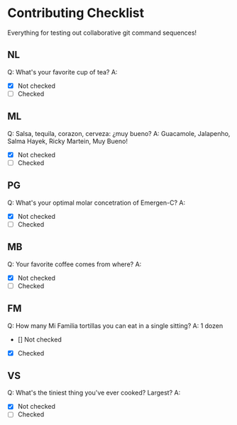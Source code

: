 # Contributing Checklist
Everything for testing out collaborative git command sequences!

## NL
Q: What's your favorite cup of tea?
A:
- [x] Not checked
- [ ] Checked

## ML
Q: Salsa, tequila, corazon, cerveza: ¿muy bueno?
A: Guacamole, Jalapenho, Salma Hayek, Ricky Martein, Muy Bueno!
- [x] Not checked
- [ ] Checked

## PG
Q: What's your optimal molar concetration of Emergen-C?
A:
- [x] Not checked
- [ ] Checked

## MB
Q: Your favorite coffee comes from where?
A:
- [x] Not checked
- [ ] Checked

## FM
Q: How many Mi Familia tortillas you can eat in a single sitting? 
A: 1 dozen
- [] Not checked
- [x] Checked

## VS
Q: What's the tiniest thing you've ever cooked? Largest?
A:
- [x] Not checked
- [ ] Checked
